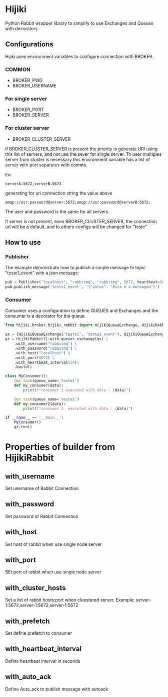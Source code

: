 # Hijiki
Python Rabbit wrapper library to simplify to use Exchanges and Queues with decorators

## Configurations
Hijiki uses environment variables to configure connection with BROKER. 

### COMMON
- BROKER_PWD
- BROKER_USERNAME

### For single server
- BROKER_PORT
- BROKER_SERVER

### For cluster server
- BROKER_CLUSTER_SERVER

if BROKER_CLUSTER_SERVER is present the priority is generate URI using this list of servers, and not use the sever for single server. 
To user multiples server from cluster is necessary this environment variable has a list of server with port separates with comma. 

Ex: 
```
serverA:5672,serverB:5673

```
generating for uri connection string the value above

``
amqp://usr:password@server:5672;amqp://usr:password@serverB:5672;
``

The user and password is the same for all servers.


If server is not present, even BROKER_CLUSTER_SERVER, the connection url will be a default, and to others configs will be changed for "teste".

## How to use
### Publisher
The example demonstrate how to publish a simple message to topic "teste1_event" with a json message:

```python
pub = Publisher("localhost", "rabbitmq", "rabbitmq", 5672, heartbeat=30)
pub.publish_message('teste1_event', '{"value": "Esta é a mensagem"}')
```

### Consumer
Consumer uses a configuration to define QUEUES and Exchanges and the consumer is a decorator for the queue.

```python
from hijiki.broker.hijiki_rabbit import HijikiQueueExchange, HijikiRabbit

qs = [HijikiQueueExchange('teste1', 'teste1_event'), HijikiQueueExchange('teste2', 'teste2_event')]
gr = HijikiRabbit().with_queues_exchange(qs) \
    .with_username("rabbitmq") \
    .with_password("rabbitmq") \
    .with_host("localhost") \
    .with_port(5672) \
    .with_heartbeat_interval(30)\
    .build()

class MyConsumer():
    @gr.task(queue_name='teste1')
    def my_consumer(data):
        print(f"consumer 1 executed with data : {data}")

    @gr.task(queue_name='teste2')
    def my_consumer2(data):
        print(f"consumer 2  executed with data : {data}")

if __name__ == '__main__':
    MyConsumer()
    gr.run()
```
#  Properties of builder from HijikiRabbit

##  with_username
Set username of Rabbit Connection

##  with_password
Set password of Rabbit Connection

##  with_host
Set host of rabbit when use single node server

## with_port
SEt port of rabbit when use single node server

##  with_cluster_hosts
Set a list of rabbit hosts:port when cluestered server.
Example: server-1:5672,server-1:5672,server-1:5672

##  with_prefetch
Set define prefetch to consumer

##  with_heartbeat_interval
Define heartbeat interval in seconds

## with_auto_ack
Define Auto_ack to publish message with autoack

